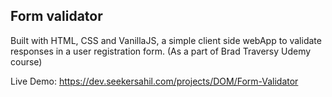 ## Form validator

Built with HTML, CSS and VanillaJS, a simple client side webApp to validate responses in a user registration form.
(As a part of Brad Traversy Udemy course)

Live Demo: https://dev.seekersahil.com/projects/DOM/Form-Validator
